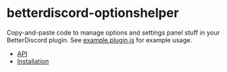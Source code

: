# betterdiscord-optionshelper
Copy-and-paste code to manage options and settings panel stuff in your BetterDiscord plugin. See [example.plugin.js](example.plugin.js) for example usage.

* [API](https://github.com/tony311/betterdiscord-optionshelper/wiki/API)
* [Installation](https://github.com/tony311/betterdiscord-optionshelper/wiki/Installation)
